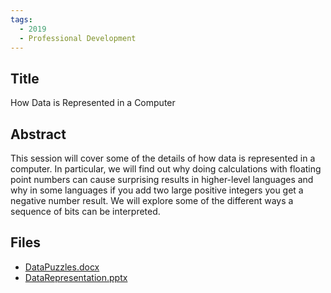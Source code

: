 ```yaml
---
tags:
  - 2019
  - Professional Development
---
```

    
## Title

How Data is Represented in a Computer

## Abstract

This session will cover some of the details of how data is represented in a computer. In particular, we will find out why doing calculations with floating point numbers can cause surprising results in higher-level languages and why in some languages if you add two large positive integers you get a negative number result. We will explore some of the different ways a sequence of bits can be interpreted.

## Files

- [DataPuzzles.docx](resources/2019/Sandy_Graham/DataPuzzles.docx)
- [DataRepresentation.pptx](resources/2019/Sandy_Graham/DataRepresentation.pptx)
